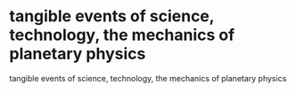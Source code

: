 # tangible events of science, technology, the mechanics of planetary physics

tangible events of science, technology, the mechanics of planetary physics